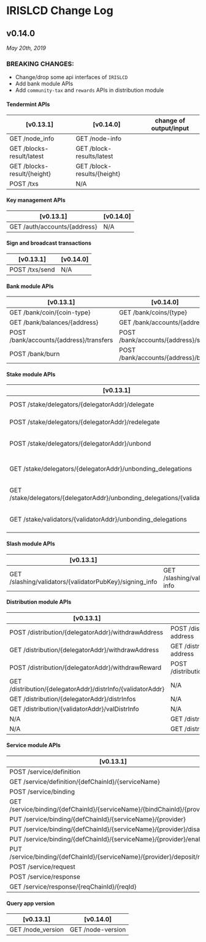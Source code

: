 # IRISLCD Change Log

## v0.14.0

*May 20th, 2019*

### BREAKING CHANGES:

- Change/drop some api interfaces of `IRISLCD`
- Add bank module APIs
- Add `community-tax` and `rewards` APIs in distribution module


#### Tendermint APIs

| [v0.13.1]      | [v0.14.0]        | change of output/input |  
| --------------- | --------------- | --------------- |
| GET /node_info  | GET /node-info   | 
| GET /blocks-result/latest | GET /block-results/latest | 
| GET /blocks-result/{height}  | GET /block-results/{height}  | 
| POST /txs  | N/A | 

#### Key management APIs

| [v0.13.1]      | [v0.14.0]        | 
| --------------- | --------------- |
| GET /auth/accounts/{address}  |  N/A | 
    
#### Sign and broadcast transactions

| [v0.13.1]      | [v0.14.0]        | 
| --------------- | --------------- |
| POST /txs/send  |  N/A | 

#### Bank module APIs

| [v0.13.1]      | [v0.14.0]        | 
| --------------- | --------------- |
| GET /bank/coin/{coin-type} | GET /bank/coins/{type} | 
| GET /bank/balances/{address} | GET /bank/accounts/{address} | 
| POST /bank/accounts/{address}/transfers | POST /bank/accounts/{address}/send | 
| POST /bank/burn | POST /bank/accounts/{address}/burn | 

#### Stake module APIs

| [v0.13.1]      | [v0.14.0]        | 
| --------------- | --------------- |
| POST /stake/delegators/{delegatorAddr}/delegate | POST /stake/delegators/{delegatorAddr}/delegations | 
| POST /stake/delegators/{delegatorAddr}/redelegate | POST /stake/delegators/{delegatorAddr}/redelegations | 
| POST /stake/delegators/{delegatorAddr}/unbond | POST /stake/delegators/{delegatorAddr}/unbonding-delegations | 
| GET /stake/delegators/{delegatorAddr}/unbonding_delegations | GET /stake/delegators/{delegatorAddr}/unbonding-delegations | 
| GET /stake/delegators/{delegatorAddr}/unbonding_delegations/{validatorAddr} | GET /stake/delegators/{delegatorAddr}/unbonding-delegations/{validatorAddr} | 
| GET /stake/validators/{validatorAddr}/unbonding_delegations | GET /stake/validators/{validatorAddr}/unbonding-delegations | 

#### Slash module APIs

| [v0.13.1]      | [v0.14.0]        | 
| --------------- | --------------- |
| GET /slashing/validators/{validatorPubKey}/signing_info | GET /slashing/validators/{validatorPubKey}/signing-info |
 
    
#### Distribution module APIs

| [v0.13.1]      | [v0.14.0]        | 
| --------------- | --------------- |
| POST /distribution/{delegatorAddr}/withdrawAddress | POST /distribution/{delegatorAddr}/withdraw-address |
| GET /distribution/{delegatorAddr}/withdrawAddress | GET /distribution/{delegatorAddr}/withdraw-address |
| POST /distribution/{delegatorAddr}/withdrawReward | POST /distribution/{delegatorAddr}/rewards/withdraw |
| GET /distribution/{delegatorAddr}/distrInfo/{validatorAddr} | N/A |
| GET /distribution/{delegatorAddr}/distrInfos | N/A |
| GET /distribution/{validatorAddr}/valDistrInfo | N/A |
| N/A | GET /distribution/{address}/rewards |
| N/A | GET /distribution/community-tax |

#### Service module APIs

| [v0.13.1]      | [v0.14.0]        | 
| --------------- | --------------- |
| POST /service/definition | POST /service/definitions |
| GET /service/definition/{defChainId}/{serviceName} | GET /service/definitions/{defChainId}/{serviceName} |
| POST /service/binding | POST /service/bindings |
| GET /service/binding/{defChainId}/{serviceName}/{bindChainId}/{provider} | GET /service/bindings/{defChainId}/{serviceName}/{bindChainId}/{provider} |
| PUT /service/binding/{defChainId}/{serviceName}/{provider} | PUT /service/bindings/{defChainId}/{serviceName}/{provider} |
| PUT /service/binding/{defChainId}/{serviceName}/{provider}/disable | PUT /service/bindings/{defChainId}/{serviceName}/{provider}/disable |
| PUT /service/binding/{defChainId}/{serviceName}/{provider}/enable | PUT /service/bindings/{defChainId}/{serviceName}/{provider}/enable |
| PUT /service/binding/{defChainId}/{serviceName}/{provider}/deposit/refund| PUT /service/bindings/{defChainId}/{serviceName}/{provider}/deposit/refund |
| POST /service/request | POST /service/requests |
| POST /service/response | POST /service/responses |
| GET /service/response/{reqChainId}/{reqId} | GET /service/responses/{reqChainId}/{reqId} |

#### Query app version

| [v0.13.1]      | [v0.14.0]        | 
| --------------- | --------------- |
| GET /node_version | GET /node-version |